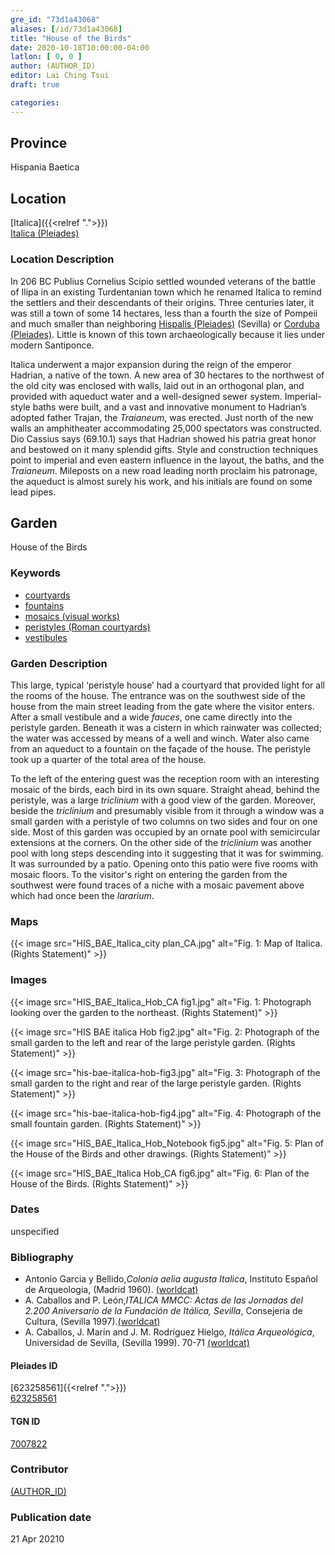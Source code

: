 ```yaml
---
gre_id: "73d1a43068"
aliases: [/id/73d1a43068]
title: "House of the Birds"
date: 2020-10-18T10:00:00-04:00
latlon: [ 0, 0 ]
author: (AUTHOR_ID)
editor: Lai Ching Tsui
draft: true

categories:
---
```


## Province
Hispania Baetica

<!--### Province Description-->

<!-- DESCRIPTION -->


## Location

[Italica]({{<relref ".">}}) \
[Italica (Pleiades)](https://pleiades.stoa.org/places/256231)

### Location Description

In 206 BC Publius Cornelius Scipio settled wounded veterans of the battle of Ilipa in an existing Turdentanian town which he renamed Italica to remind the settlers and their descendants of their origins.  Three centuries later, it was still a town of some 14 hectares, less than a fourth the size of Pompeii and much smaller than neighboring [Hispalis (Pleiades)](https://pleiades.stoa.org/places/256210) (Sevilla) or [Corduba (Pleiades)](https://pleiades.stoa.org/places/256128).  Little is known of this town archaeologically because it lies under modern Santiponce.

Italica underwent a major expansion during the reign of the emperor Hadrian, a native of the town. A new area of 30 hectares to the northwest of the old city was enclosed with walls, laid out in an orthogonal plan, and provided with aqueduct water and a well-designed sewer system. Imperial-style baths were built, and a vast and innovative monument to Hadrian’s adopted father Trajan, the *Traianeum*, was erected.  Just north of the new walls an amphitheater accommodating 25,000 spectators was constructed. Dio Cassius says (69.10.1) says that Hadrian showed his patria great honor and bestowed on it many splendid gifts. Style and construction techniques point to imperial and even eastern influence in the layout, the baths, and the *Traianeum*.  Mileposts on a new road leading north proclaim his patronage, the aqueduct is almost surely his work, and his initials are found on some lead pipes.

## Garden

House of the Birds

### Keywords

- [courtyards](http://vocab.getty.edu/page/aat/300004095)
- [fountains](http://vocab.getty.edu/page/aat/300006179)
- [mosaics (visual works)](http://vocab.getty.edu/page/aat/300015342)
- [peristyles (Roman courtyards)](http://vocab.getty.edu/page/aat/300004029)
- [vestibules](http://vocab.getty.edu/page/aat/300083076)
<!-- [triclinia (rooms)](http://vocab.getty.edu/page/aat/300004359)-->


### Garden Description

This large, typical ‘peristyle house’ had a courtyard that provided light for all the rooms of the house.  The entrance was on the southwest side of the house from the main street leading from the gate where the visitor enters.  After a small vestibule and a wide *fauces*, one came directly into the peristyle garden.  Beneath it was a cistern in which rainwater was collected; the water was accessed by means of a well and winch. Water also came from an aqueduct to a fountain on the façade of the house. The peristyle took up a quarter of the total area of the house.

To the left of the entering guest was the reception room with an interesting mosaic of the birds, each bird in its own square.  Straight ahead, behind the peristyle, was a large *triclinium* with a good view of the garden.  Moreover, beside the *triclinium* and presumably visible from it through a window was a small garden with a peristyle of two columns on two sides and four on one side. Most of this garden was occupied by an ornate pool with semicircular extensions at the corners.  On the other side of the *triclinium* was another pool with long steps descending into it suggesting that it was for swimming. It was surrounded by a patio. Opening onto this patio were five rooms with mosaic floors.  To the visitor's right on entering the garden from the southwest were found traces of a niche with a mosaic pavement above which had once been the *lararium*.


### Maps

{{< image src="HIS_BAE_Italica_city plan_CA.jpg" alt="Fig. 1: Map of Italica. (Rights Statement)" >}}

### Images


{{< image src="HIS_BAE_Italica_Hob_CA fig1.jpg" alt="Fig. 1: Photograph looking over the garden to the northeast. (Rights Statement)" >}}

{{< image src="HIS BAE italica Hob fig2.jpg" alt="Fig. 2: Photograph of the small garden to the left and rear of the large peristyle garden. (Rights Statement)" >}}

{{< image src="his-bae-italica-hob-fig3.jpg" alt="Fig. 3: Photograph of the small garden to the right and rear of the large peristyle garden. (Rights Statement)" >}}

{{< image src="his-bae-italica-hob-fig4.jpg" alt="Fig. 4: Photograph of the small fountain garden. (Rights Statement)" >}}

{{< image src="HIS_BAE_Italica_Hob_Notebook fig5.jpg" alt="Fig. 5: Plan of the House of the Birds and other drawings. (Rights Statement)" >}}

{{< image src="HIS_BAE_Italica Hob_CA fig6.jpg" alt="Fig. 6: Plan of the House of the Birds. (Rights Statement)" >}}


### Dates

unspecified

### Bibliography

* Antonio Garcia y Bellido,*Colonia aelia augusta Italica*, Instituto Español de Arqueologia, (Madrid 1960). [(worldcat)](http://www.worldcat.org/oclc/882602957)
* A. Caballos and P. León,*ITALICA MMCC: Actas de las Jornadas del 2.200 Aniversario de la Fundación de Itálica, Sevilla*, Consejeria de Cultura, (Sevilla 1997).[(worldcat)](http://www.worldcat.org/oclc/638777432)
* A. Caballos, J. Marín and J. M. Rodríguez Hielgo, *Itálica Arqueológica*, Universidad de Sevilla, (Sevilla 1999). 70-71 [(worldcat)](http://www.worldcat.org/oclc/916989580)




<!--#### Periodo ID-->

<!-- [PERIODO_ID](https://pleiades.stoa.org/places/PLEIADES_ID) -->

#### Pleiades ID
[623258561]{{<relref ".">}}) \
[623258561](https://pleiades.stoa.org/places/623258561)

#### TGN ID
[7007822](http://vocab.getty.edu/page/tgn/7007822)

### Contributor
[(AUTHOR_ID)](link) <!-- - (ORCID: [xxx](link)) -->

### Publication date

21 Apr 20210